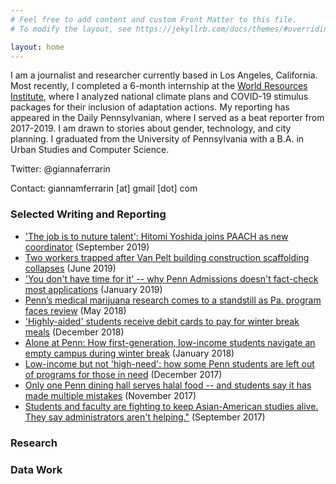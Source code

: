 ```yaml
---
# Feel free to add content and custom Front Matter to this file.
# To modify the layout, see https://jekyllrb.com/docs/themes/#overriding-theme-defaults

layout: home
---
```


I am a journalist and researcher currently based in Los Angeles, California. Most recently, I completed a 6-month internship at the [World Resources Institute](https://www.wri.org/), where I analyzed national climate plans and COVID-19 stimulus packages for their inclusion of adaptation actions. My reporting has appeared in the Daily Pennsylvanian, where I served as a beat reporter from 2017-2019. I am drawn to stories about gender, technology, and city planning. I graduated from the University of Pennsylvania with a B.A. in Urban Studies and Computer Science. 

Twitter: @giannaferrarin

Contact: giannamferrarin [at] gmail [dot] com

### <a name="Selected Writing and Reporting"></a>Selected Writing and Reporting
* ['The job is to nuture talent': Hitomi Yoshida joins PAACH as new coordinator](https://www.thedp.com/article/2019/09/penn-hitomi-yoshida-new-paach-program-coordinator) (September 2019)
* [Two workers trapped after Van Pelt building construction scaffolding collapses](https://www.thedp.com/article/2019/06/penn-van-pelt-scaffolding-collapse-accident) (June 2019)
* ['You don't have time for it' -- why Penn Admissions doesn't fact-check most applications](https://www.thedp.com/article/2019/01/penn-admissions-fact-checking-furda-wharton-class-2023-ivy-league) (January 2019)
* [Penn’s medical marijuana research comes to a standstill as Pa. program faces review](https://www.thedp.com/article/2018/05/pennsylvania-medical-marijuana-program-court-injunction) (May 2018)
* ['Highly-aided' students receive debit cards to pay for winter break meals](https://www.thedp.com/article/2018/12/penn-first-generation-low-income-winter-break-meal-highly-aided) (December 2018)
* [Alone at Penn: How first-generation, low-income students navigate an empty campus during winter break](https://www.34st.com/article/2018/01/first-generation-low-income-on-campus-winter-break) (January 2018)
* [Low-income but not 'high-need': how some Penn students are left out of programs for those in need](https://www.thedp.com/article/2017/12/high-need-thanksgiving-srfs-student-financial-aid-money-upenn-pennsylvania-philadelphia) (December 2017)
* [Only one Penn dining hall serves halal food -- and students say it has made multiple mistakes](https://www.thedp.com/article/2017/11/halal-dining-options-upenn-religion-islam-philadelphia-eating-meals-administration) (November 2017)
* [Students and faculty are fighting to keep Asian-American studies alive. They say administrators aren't helping."](https://www.thedp.com/article/2017/09/students-and-faculty-are-fighting-to-keep-asian-american-studies-alive-they-say-administrators-arent-helping) (September 2017)

### <a name="Research"></a>Research

### <a name ="Data Work"></a> Data Work





